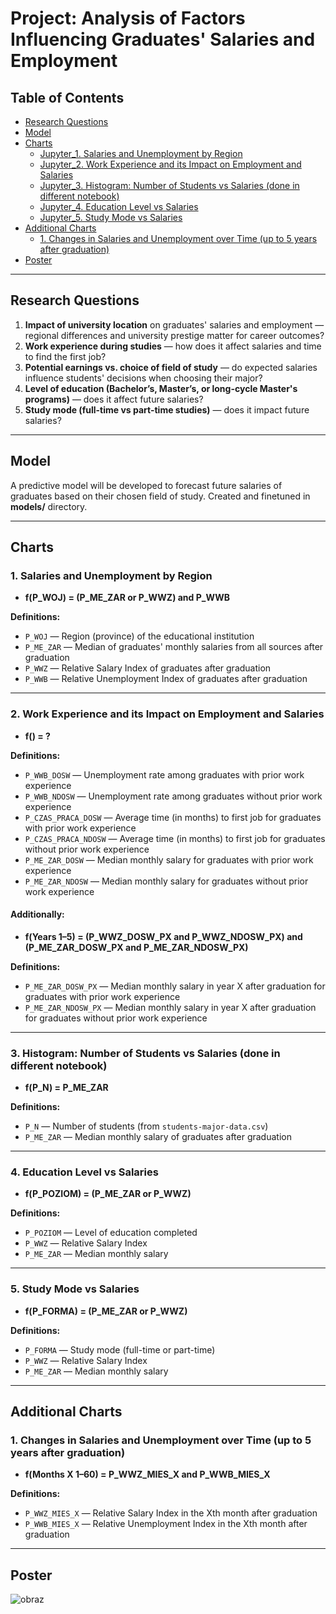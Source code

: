 # Project: Analysis of Factors Influencing Graduates' Salaries and Employment

## Table of Contents
- [Research Questions](#research-questions)
- [Model](#model)
- [Charts](#charts)
  - [Jupyter_1. Salaries and Unemployment by Region](#1-salaries-and-unemployment-by-region)
  - [Jupyter_2. Work Experience and its Impact on Employment and Salaries](#2-work-experience-and-its-impact-on-employment-and-salaries)
  - [Jupyter_3. Histogram: Number of Students vs Salaries (done in different notebook)](#3-histogram-number-of-students-vs-salaries-done-in-different-notebook)
  - [Jupyter_4. Education Level vs Salaries](#4-education-level-vs-salaries)
  - [Jupyter_5. Study Mode vs Salaries](#5-study-mode-vs-salaries)
- [Additional Charts](#additional-charts)
  - [1. Changes in Salaries and Unemployment over Time (up to 5 years after graduation)](#1-changes-in-salaries-and-unemployment-over-time-up-to-5-years-after-graduation)
- [Poster](#poster)

---

## Research Questions
1. **Impact of university location** on graduates' salaries and employment — regional differences and university prestige matter for career outcomes?
2. **Work experience during studies** — how does it affect salaries and time to find the first job?
3. **Potential earnings vs. choice of field of study** — do expected salaries influence students' decisions when choosing their major?
4. **Level of education (Bachelor’s, Master’s, or long-cycle Master's programs)** — does it affect future salaries?
5. **Study mode (full-time vs part-time studies)** — does it impact future salaries?

---

## Model
A predictive model will be developed to forecast future salaries of graduates based on their chosen field of study. Created and finetuned in **models/** directory.

---

## Charts

### 1. Salaries and Unemployment by Region
- **f(P_WOJ) = (P_ME_ZAR or P_WWZ) and P_WWB**

**Definitions:**
- `P_WOJ` — Region (province) of the educational institution
- `P_ME_ZAR` — Median of graduates' monthly salaries from all sources after graduation
- `P_WWZ` — Relative Salary Index of graduates after graduation
- `P_WWB` — Relative Unemployment Index of graduates after graduation

---

### 2. Work Experience and its Impact on Employment and Salaries
- **f() = ?**

**Definitions:**
- `P_WWB_DOSW` — Unemployment rate among graduates with prior work experience
- `P_WWB_NDOSW` — Unemployment rate among graduates without prior work experience
- `P_CZAS_PRACA_DOSW` — Average time (in months) to first job for graduates with prior work experience
- `P_CZAS_PRACA_NDOSW` — Average time (in months) to first job for graduates without prior work experience
- `P_ME_ZAR_DOSW` — Median monthly salary for graduates with prior work experience
- `P_ME_ZAR_NDOSW` — Median monthly salary for graduates without prior work experience

#### Additionally:
- **f(Years 1–5) = (P_WWZ_DOSW_PX and P_WWZ_NDOSW_PX) and (P_ME_ZAR_DOSW_PX and P_ME_ZAR_NDOSW_PX)**

**Definitions:**
- `P_ME_ZAR_DOSW_PX` — Median monthly salary in year X after graduation for graduates with prior work experience
- `P_ME_ZAR_NDOSW_PX` — Median monthly salary in year X after graduation for graduates without prior work experience

---

### 3. Histogram: Number of Students vs Salaries (done in different notebook)
- **f(P_N) = P_ME_ZAR**

**Definitions:**
- `P_N` — Number of students (from `students-major-data.csv`)
- `P_ME_ZAR` — Median monthly salary of graduates after graduation

---

### 4. Education Level vs Salaries
- **f(P_POZIOM) = (P_ME_ZAR or P_WWZ)**

**Definitions:**
- `P_POZIOM` — Level of education completed
- `P_WWZ` — Relative Salary Index
- `P_ME_ZAR` — Median monthly salary

---

### 5. Study Mode vs Salaries
- **f(P_FORMA) = (P_ME_ZAR or P_WWZ)**

**Definitions:**
- `P_FORMA` — Study mode (full-time or part-time)
- `P_WWZ` — Relative Salary Index
- `P_ME_ZAR` — Median monthly salary

---

## Additional Charts

### 1. Changes in Salaries and Unemployment over Time (up to 5 years after graduation)
- **f(Months X 1–60) = P_WWZ_MIES_X and P_WWB_MIES_X**

**Definitions:**
- `P_WWZ_MIES_X` — Relative Salary Index in the Xth month after graduation
- `P_WWB_MIES_X` — Relative Unemployment Index in the Xth month after graduation

---

## Poster
![obraz](https://github.com/user-attachments/assets/6013133f-9303-4035-bac4-c496ffb32119)
